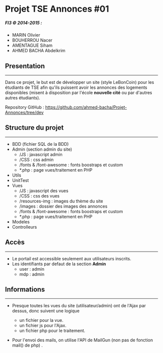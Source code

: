 # Projet TSE Annonces #01

##### FI3 © 2014-2015 : 

* MARIN Olivier
* BOUHERROU Nacer
* AMENTAGUE Siham
* AHMED BACHA Abdelkrim

## Presentation
---
Dans ce projet, le but est de développer un site (style LeBonCoin) pour les étudiants de TSE afin qu'ils puissent avoir les annonces des logements disponibles (misent à disposition par l'école **nouvelle cité** ou par d'autres autres étudiants).

Repository GitHub : https://github.com/ahmed-bacha/Projet-Annonces/tree/dev

## Structure du projet 
---
* BDD (fichier SQL de la BDD)
* Admin (section admin du site)
    * /JS : javascript admin
    * /CSS : css  admin
    * /fonts & /font-awesome : fonts boostraps et custom
    *  *.php : page vues/traitement en PHP 
* Utils
* UnitTest
* Vues 
    * /JS : javascript des vues
    * /CSS : css des vues
    * /resources-img : images du thème du site
    * /images : dossier des images des annonces
    * /fonts & /font-awesome : fonts boostraps et custom
    *  *.php : page vues/traitement en PHP 
* Modeles
* Controlleurs

   
## Accès
---
* Le portail est accessible seulement aux utilisateurs inscrits.
* Les identifiants par defaut de la section **Admin**  
    * user : admin
    * mdp : admin

## Informations
---

*  Presque toutes les vues du site (utilisateur/admin) ont de l'Ajax par dessus, donc suivent une logique
	* un fichier pour la vue. 
	* un fichier js pour l'Ajax.
	* un fichier php pour le traitement.

*  Pour l'envoi des mails, on utilise l'API de MailGun (non pas de fonction mail() de php) . 




